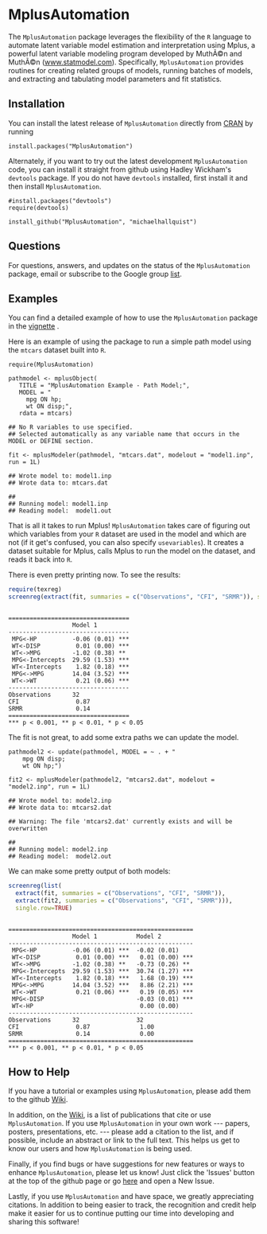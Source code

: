 MplusAutomation
===============

The `MplusAutomation` package leverages the flexibility of the `R`
language to automate latent variable model estimation and interpretation
using Mplus, a powerful latent variable modeling program developed by
MuthÃ©n and MuthÃ©n (www.statmodel.com). Specifically, `MplusAutomation`
provides routines for creating related groups of models, running batches
of models, and extracting and tabulating model parameters and fit
statistics.

Installation
------------

You can install the latest release of `MplusAutomation` directly from
[CRAN](http://cran.r-project.org/package=MplusAutomation) by running

    install.packages("MplusAutomation")

Alternately, if you want to try out the latest development
`MplusAutomation` code, you can install it straight from github using
Hadley Wickham's `devtools` package. If you do not have `devtools`
installed, first install it and then install `MplusAutomation`.

    #install.packages("devtools")
    require(devtools)

    install_github("MplusAutomation", "michaelhallquist")

Questions
---------

For questions, answers, and updates on the status of the
`MplusAutomation` package, email or subscribe to the Google group
[list](https://groups.google.com/forum/#!forum/mplusautomation).

Examples
--------

You can find a detailed example of how to use the `MplusAutomation`
package in the
[vignette](https://github.com/michaelhallquist/MplusAutomation/blob/master/inst/doc/Vignette.pdf)
.

Here is an example of using the package to run a simple path model using
the `mtcars` dataset built into `R`.

    require(MplusAutomation)

    pathmodel <- mplusObject(
       TITLE = "MplusAutomation Example - Path Model;",
       MODEL = "
         mpg ON hp;
         wt ON disp;",
       rdata = mtcars)

    ## No R variables to use specified.
    ## Selected automatically as any variable name that occurs in the MODEL or DEFINE section.

    fit <- mplusModeler(pathmodel, "mtcars.dat", modelout = "model1.inp", run = 1L)

    ## Wrote model to: model1.inp
    ## Wrote data to: mtcars.dat

    ##
    ## Running model: model1.inp
    ## Reading model:  model1.out

That is all it takes to run Mplus! `MplusAutomation` takes care of
figuring out which variables from your `R` dataset are used in the model
and which are not (if it get's confused, you can also specify
`usevariables`). It creates a dataset suitable for Mplus, calls Mplus to
run the model on the dataset, and reads it back into `R`.

There is even pretty printing now. To see the results:

```r
require(texreg)
screenreg(extract(fit, summaries = c("Observations", "CFI", "SRMR")), single.row=TRUE)
```

<pre><code>
==================================
                  Model 1
----------------------------------
 MPG&lt;-HP          -0.06 (0.01) ***
 WT&lt;-DISP          0.01 (0.00) ***
 WT&lt;-&gt;MPG         -1.02 (0.38) **
 MPG&lt;-Intercepts  29.59 (1.53) ***
 WT&lt;-Intercepts    1.82 (0.18) ***
 MPG&lt;-&gt;MPG        14.04 (3.52) ***
 WT&lt;-&gt;WT           0.21 (0.06) ***
----------------------------------
Observations      32
CFI                0.87
SRMR               0.14
==================================
*** p &lt; 0.001, ** p &lt; 0.01, * p &lt; 0.05
</code></pre>

The fit is not great, to add some extra paths we can update the model.

    pathmodel2 <- update(pathmodel, MODEL = ~ . + "
        mpg ON disp;
        wt ON hp;")

    fit2 <- mplusModeler(pathmodel2, "mtcars2.dat", modelout = "model2.inp", run = 1L)

    ## Wrote model to: model2.inp
    ## Wrote data to: mtcars2.dat

    ## Warning: The file 'mtcars2.dat' currently exists and will be overwritten

    ##
    ## Running model: model2.inp
    ## Reading model:  model2.out

We can make some pretty output of both models:

```r
screenreg(list(
  extract(fit, summaries = c("Observations", "CFI", "SRMR")),
  extract(fit2, summaries = c("Observations", "CFI", "SRMR"))),
  single.row=TRUE)
```

<pre><code>
====================================================
                  Model 1           Model 2
----------------------------------------------------
 MPG&lt;-HP          -0.06 (0.01) ***  -0.02 (0.01)
 WT&lt;-DISP          0.01 (0.00) ***   0.01 (0.00) ***
 WT&lt;-&gt;MPG         -1.02 (0.38) **   -0.73 (0.26) **
 MPG&lt;-Intercepts  29.59 (1.53) ***  30.74 (1.27) ***
 WT&lt;-Intercepts    1.82 (0.18) ***   1.68 (0.19) ***
 MPG&lt;-&gt;MPG        14.04 (3.52) ***   8.86 (2.21) ***
 WT&lt;-&gt;WT           0.21 (0.06) ***   0.19 (0.05) ***
 MPG&lt;-DISP                          -0.03 (0.01) ***
 WT&lt;-HP                              0.00 (0.00)
----------------------------------------------------
Observations      32                32
CFI                0.87              1.00
SRMR               0.14              0.00
====================================================
*** p &lt; 0.001, ** p &lt; 0.01, * p &lt; 0.05
</code></pre>

How to Help
-----------

If you have a tutorial or examples using `MplusAutomation`, please add
them to the github
[Wiki](https://github.com/michaelhallquist/MplusAutomation/wiki).

In addition, on the
[Wiki](https://github.com/michaelhallquist/MplusAutomation/wiki), is a
list of publications that cite or use `MplusAutomation`. If you use
`MplusAutomation` in your own work --- papers, posters, presentations,
etc. --- please add a citation to the list, and if possible, include an
abstract or link to the full text. This helps us get to know our users
and how `MplusAutomation` is being used.

Finally, if you find bugs or have suggestions for new features or ways
to enhance `MplusAutomation`, please let us know! Just click the
'Issues' button at the top of the github page or go
[here](https://github.com/michaelhallquist/MplusAutomation/issues?state=open)
and open a New Issue.

Lastly, if you use `MplusAutomation` and have space, we greatly
appreciating citations. In addition to being easier to track, the
recognition and credit help make it easier for us to continue putting
our time into developing and sharing this software!
